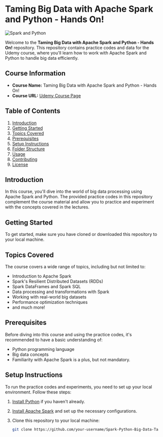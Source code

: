 # Taming Big Data with Apache Spark and Python - Hands On!

![Spark and Python](https://img-c.udemycdn.com/course/750x422/622414_03f5_4.jpg) <!-- If you have a logo or image related to the course, add it here -->

Welcome to the **Taming Big Data with Apache Spark and Python - Hands On!** repository. This repository contains practice codes and data for the Udemy course, where you'll learn how to work with Apache Spark and Python to handle big data efficiently.

## Course Information

- **Course Name:** Taming Big Data with Apache Spark and Python - Hands On!
- **Course URL:** [Udemy Course Page](https://www.udemy.com/course/taming-big-data-with-apache-spark-hands-on/?utm_source=adwords&utm_medium=udemyads&utm_campaign=Python_v.PROF_la.EN_cc.ROW_ti.7380&utm_content=deal4584&utm_term=_._ag_85724077664_._ad_535397279487_._kw__._de_c_._dm__._pl__._ti_dsa-774930039809_._li_9074036_._pd__._&matchtype=&gclid=Cj0KCQjwn_OlBhDhARIsAG2y6zPII18xpCAdGevj59mI-cbBd6cENsh1ZT-O8V_laP4xtEBhzal_24caAoocEALw_wcB)

## Table of Contents

1. [Introduction](#introduction)
2. [Getting Started](#getting-started)
3. [Topics Covered](#topics-covered)
4. [Prerequisites](#prerequisites)
5. [Setup Instructions](#setup-instructions)
6. [Folder Structure](#folder-structure)
7. [Usage](#usage)
8. [Contributing](#contributing)
9. [License](#license)

## Introduction

In this course, you'll dive into the world of big data processing using Apache Spark and Python. The provided practice codes in this repository complement the course material and allow you to practice and experiment with the concepts covered in the lectures.

## Getting Started

To get started, make sure you have cloned or downloaded this repository to your local machine.

## Topics Covered

The course covers a wide range of topics, including but not limited to:

- Introduction to Apache Spark
- Spark's Resilient Distributed Datasets (RDDs)
- Spark DataFrames and Spark SQL
- Data processing and transformations with Spark
- Working with real-world big datasets
- Performance optimization techniques
- and much more!

## Prerequisites

Before diving into this course and using the practice codes, it's recommended to have a basic understanding of:

- Python programming language
- Big data concepts
- Familiarity with Apache Spark is a plus, but not mandatory.

## Setup Instructions

To run the practice codes and experiments, you need to set up your local environment. Follow these steps:

1. [Install Python](https://www.python.org/downloads/) if you haven't already.
2. [Install Apache Spark](https://spark.apache.org/downloads.html) and set up the necessary configurations.
3. Clone this repository to your local machine:

   ```bash
   git clone https://github.com/your-username/Spark-Python-Big-Data-Taming.git
